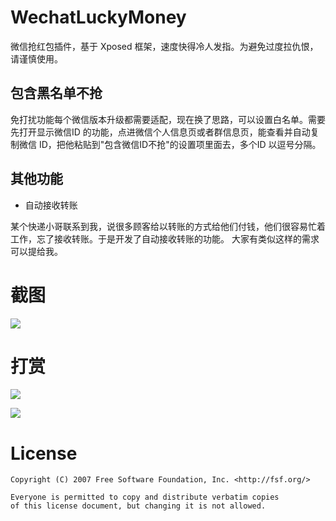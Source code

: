 # WechatLuckyMoney

微信抢红包插件，基于 Xposed 框架，速度快得冷人发指。为避免过度拉仇恨，请谨慎使用。


## 包含黑名单不抢

免打扰功能每个微信版本升级都需要适配，现在换了思路，可以设置白名单。需要先打开显示微信ID 的功能，点进微信个人信息页或者群信息页，能查看并自动复制微信 ID，把他粘贴到"包含微信ID不抢"的设置项里面去，多个ID 以逗号分隔。

## 其他功能
- 自动接收转账

某个快递小哥联系到我，说很多顾客给以转账的方式给他们付钱，他们很容易忙着工作，忘了接收转账。于是开发了自动接收转账的功能。
大家有类似这样的需求可以提给我。

# 截图

![](http://ww1.sinaimg.cn/large/9732f922gw1f57ga6rkcpg20k00zkb29.gif)

# 打赏
![](https://ws1.sinaimg.cn/large/006tNc79ly1fitgjgbupqj30yi1bcgnx.jpg)

![](https://ws2.sinaimg.cn/large/006tNc79ly1fitgk77mhrj30ng0zkabc.jpg)

# License

```
Copyright (C) 2007 Free Software Foundation, Inc. <http://fsf.org/>

Everyone is permitted to copy and distribute verbatim copies 
of this license document, but changing it is not allowed.
```